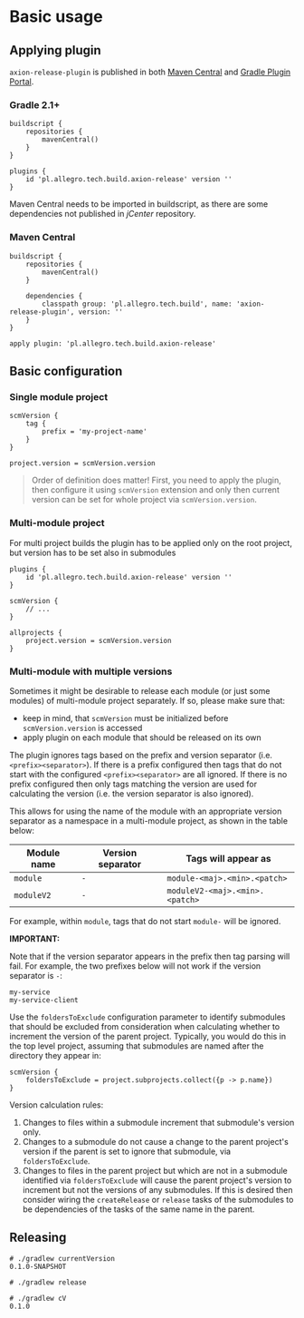 # Basic usage

## Applying plugin

`axion-release-plugin` is published in both [Maven
Central](http://search.maven.org/#search%7Cga%7C1%7Ca%3A%22axion-release-plugin%22)
and [Gradle Plugin
Portal](http://plugins.gradle.org/plugin/pl.allegro.tech.build.axion-release).

### Gradle 2.1+

```
buildscript {
    repositories {
        mavenCentral()
    }
}

plugins {
    id 'pl.allegro.tech.build.axion-release' version ''
}
```

Maven Central needs to be imported in buildscript, as there are some
dependencies not published in *jCenter* repository.

### Maven Central

```
buildscript {
    repositories {
        mavenCentral()
    }

    dependencies {
        classpath group: 'pl.allegro.tech.build', name: 'axion-release-plugin', version: ''
    }
}

apply plugin: 'pl.allegro.tech.build.axion-release'
```

## Basic configuration

### Single module project

```
scmVersion {
    tag {
        prefix = 'my-project-name'
    }
}

project.version = scmVersion.version
```

> Order of definition does matter! First, you need to apply the plugin,
> then configure it using `scmVersion` extension and only then current
> version can be set for whole project via `scmVersion.version`.

### Multi-module project

For multi project builds the plugin has to be applied only on the root
project, but version has to be set also in submodules

```
plugins {
    id 'pl.allegro.tech.build.axion-release' version ''
}

scmVersion {
    // ...
}

allprojects {
    project.version = scmVersion.version
}
```

### Multi-module with multiple versions

Sometimes it might be desirable to release each module (or just some
modules) of multi-module project separately. If so, please make sure
that:

-   keep in mind, that `scmVersion` must be initialized before
    `scmVersion.version` is accessed
-   apply plugin on each module that should be released on its own

The plugin ignores tags based on the prefix and version separator
(i.e. `<prefix><separator>`).  If there is a prefix configured then
tags that do not start with the configured `<prefix><separator>` are 
all ignored. If there is no prefix configured then only tags matching
the version are used for calculating the version (i.e. the version 
separator is also ignored).

This allows for using the name of the module with an appropriate version
separator as a namespace in a multi-module project, as shown in the table
below:

| Module name | Version separator | Tags will appear as |
|-------------|-------------------|---------------------|
| `module`    | `-`               | `module-<maj>.<min>.<patch>` |
| `moduleV2`    | `-`               | `moduleV2-<maj>.<min>.<patch>` |

For example, within `module`, tags that do not start `module-` will be
ignored. 

**IMPORTANT:**  

Note that if the version separator appears in the prefix then tag parsing
will fail. For example, the two prefixes below will not work if the version
separator is `-`:

```
my-service
my-service-client
```

Use the `foldersToExclude` configuration parameter to identify submodules
that should be excluded from consideration when calculating whether to increment
the version of the parent project.  Typically, you would do this in the top level
project, assuming that submodules are named after the directory they appear in:

```
scmVersion {
    foldersToExclude = project.subprojects.collect({p -> p.name})
}
```

Version calculation rules:
1. Changes to files within a submodule increment that submodule's version only.
2. Changes to a submodule do not cause a change to the parent project's version if
the parent is set to ignore that submodule, via `foldersToExclude`.
3. Changes to files in the parent project but which are not in a submodule identified via 
`foldersToExclude` will cause the parent project's version to increment but not the 
versions of any submodules.  If this is desired then consider wiring the `createRelease` or
`release` tasks of the submodules to be dependencies of the tasks of the same name in the parent. 

## Releasing

```
# ./gradlew currentVersion
0.1.0-SNAPSHOT

# ./gradlew release

# ./gradlew cV
0.1.0
```
